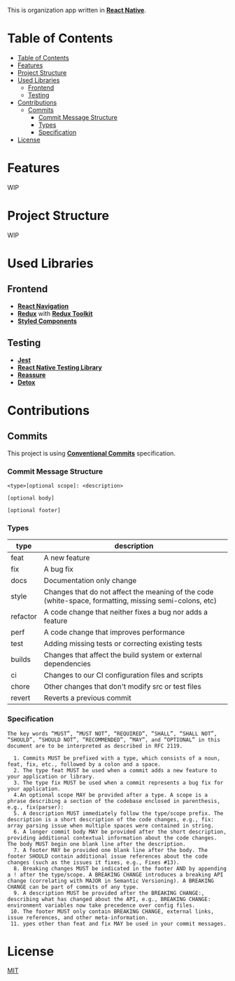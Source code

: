 This is organization app written in [**React Native**](https://reactnative.dev).

# Table of Contents

<!-- TOC -->
* [Table of Contents](#table-of-contents)
* [Features](#features)
* [Project Structure](#project-structure)
* [Used Libraries](#used-libraries)
  * [Frontend](#frontend)
  * [Testing](#testing)
* [Contributions](#contributions)
  * [Commits](#commits)
    * [Commit Message Structure](#commit-message-structure)
    * [Types](#types)
    * [Specification](#specification)
* [License](#license)
<!-- TOC -->

# Features
WIP
# Project Structure
WIP
# Used Libraries

## Frontend

- [**React Navigation**](https://reactnavigation.org/)
- [**Redux**](https://redux.js.org/) with [**Redux Toolkit**](https://redux-toolkit.js.org/)
- [**Styled Components**](https://styled-components.com/)

## Testing

- [**Jest**](https://jestjs.io/)
- [**React Native Testing Library**](https://callstack.github.io/react-native-testing-library/)
- [**Reassure**](https://callstack.github.io/reassure/)
- [**Detox**](https://wix.github.io/Detox/)

# Contributions

## Commits
This project is using [**Conventional Commits**](https://www.conventionalcommits.org/) specification.

### Commit Message Structure
```
<type>[optional scope]: <description>

[optional body]

[optional footer]
```

### Types

| type     | description                                                                                            |
|----------|--------------------------------------------------------------------------------------------------------|
| feat     | A new feature                                                                                          |
| fix      | A bug fix                                                                                              |
| docs     | Documentation only change                                                                              |
| style    | Changes that do not affect the meaning of the code (white-space, formatting, missing semi-colons, etc) |
| refactor | A code change that neither fixes a bug nor adds a feature                                              |
| perf     | A code change that improves performance                                                                |
| test     | Adding missing tests or correcting existing tests                                                      |
| builds   | Changes that affect the build system or external dependencies                                          |
| ci       | Changes to our CI configuration files and scripts                                                      |
| chore    | Other changes that don't modify src or test files                                                      |
| revert   | Reverts a previous commit                                                                              |

### Specification

```
The key words “MUST”, “MUST NOT”, “REQUIRED”, “SHALL”, “SHALL NOT”, “SHOULD”, “SHOULD NOT”, “RECOMMENDED”, “MAY”, and “OPTIONAL” in this document are to be interpreted as described in RFC 2119.

  1. Commits MUST be prefixed with a type, which consists of a noun, feat, fix, etc., followed by a colon and a space.
  2. The type feat MUST be used when a commit adds a new feature to your application or library.
  3. The type fix MUST be used when a commit represents a bug fix for your application.
  4.An optional scope MAY be provided after a type. A scope is a phrase describing a section of the codebase enclosed in parenthesis, e.g., fix(parser):
  5. A description MUST immediately follow the type/scope prefix. The description is a short description of the code changes, e.g., fix: array parsing issue when multiple spaces were contained in string.
  6. A longer commit body MAY be provided after the short description, providing additional contextual information about the code changes. The body MUST begin one blank line after the description.
  7. A footer MAY be provided one blank line after the body. The footer SHOULD contain additional issue references about the code changes (such as the issues it fixes, e.g., Fixes #13).
  8. Breaking changes MUST be indicated in the footer AND by appending a ! after the type/scope. A BREAKING CHANGE introduces a breaking API change (correlating with MAJOR in Semantic Versioning). A BREAKING CHANGE can be part of commits of any type.
  9. A description MUST be provided after the BREAKING CHANGE:, describing what has changed about the API, e.g., BREAKING CHANGE: environment variables now take precedence over config files.
 10. The footer MUST only contain BREAKING CHANGE, external links, issue references, and other meta-information.
 11. ypes other than feat and fix MAY be used in your commit messages.
```

# License

[MIT](LICENSE.md)
